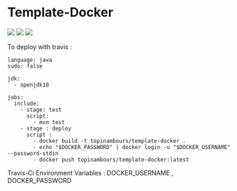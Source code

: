# Template-Docker
<img src="https://travis-ci.com/topinambours/template-docker.svg?branch=master"> <a href="https://hub.docker.com/r/topinambours/template-docker" target="_blank"><img src="https://img.shields.io/docker/cloud/automated/topinambours/template-docker.svg"></a> <img src="https://img.shields.io/badge/language-Java-important.svg">


To deploy with travis :
```
language: java
sudo: false

jdk:
  - openjdk10

jobs:
  include:
    - stage: test
      script:
        - mvn test
    - stage : deploy
      script :
        - docker build -t topinambours/template-docker .
        - echo "$DOCKER_PASSWORD" | docker login -u "$DOCKER_USERNAME" --password-stdin
        - docker push topinambours/template-docker:latest
```
Travis-Ci Environment Variables : DOCKER_USERNAME , DOCKER_PASSWORD

